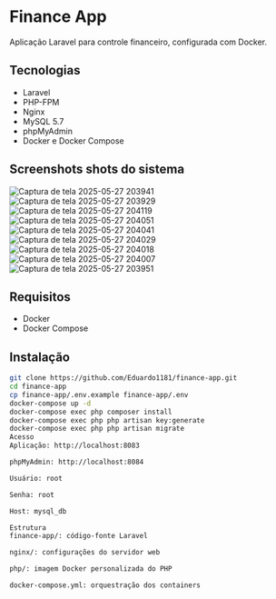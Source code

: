 # Finance App

Aplicação Laravel para controle financeiro, configurada com Docker.

## Tecnologias

- Laravel
- PHP-FPM
- Nginx
- MySQL 5.7
- phpMyAdmin
- Docker e Docker Compose

## Screenshots shots do sistema
![Captura de tela 2025-05-27 203941](https://github.com/user-attachments/assets/d2d8e8e2-91bd-4112-9098-a9983d92b1d6)
![Captura de tela 2025-05-27 203929](https://github.com/user-attachments/assets/8ab41bfe-ea14-4c65-b872-cf98f6e3f917)
![Captura de tela 2025-05-27 204119](https://github.com/user-attachments/assets/0cdfb61e-4280-4b23-9e2e-2e9f8b1fa478)
![Captura de tela 2025-05-27 204051](https://github.com/user-attachments/assets/aacdabfc-9bfd-44f5-aef9-c9fdb3ca4260)
![Captura de tela 2025-05-27 204041](https://github.com/user-attachments/assets/da443ec2-20d6-475c-9bc3-61938049940a)
![Captura de tela 2025-05-27 204029](https://github.com/user-attachments/assets/b5ad4310-6a7e-4d1c-83cb-0e1956836ac9)
![Captura de tela 2025-05-27 204018](https://github.com/user-attachments/assets/31fdd4c6-3d61-48cb-9eb1-9f8833da023e)
![Captura de tela 2025-05-27 204007](https://github.com/user-attachments/assets/ce40bc2d-96f8-4055-bab9-d38be06bdda4)
![Captura de tela 2025-05-27 203951](https://github.com/user-attachments/assets/66b8bb34-356a-4092-8913-a06f09f74f1a)
## Requisitos
- Docker
- Docker Compose

## Instalação

```bash
git clone https://github.com/Eduardo1181/finance-app.git
cd finance-app
cp finance-app/.env.example finance-app/.env
docker-compose up -d
docker-compose exec php composer install
docker-compose exec php php artisan key:generate
docker-compose exec php php artisan migrate
Acesso
Aplicação: http://localhost:8083

phpMyAdmin: http://localhost:8084

Usuário: root

Senha: root

Host: mysql_db

Estrutura
finance-app/: código-fonte Laravel

nginx/: configurações do servidor web

php/: imagem Docker personalizada do PHP

docker-compose.yml: orquestração dos containers

